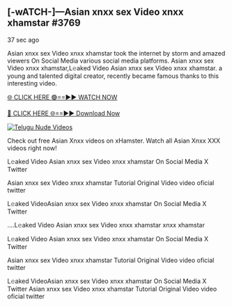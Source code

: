 ## [-wATCH-]—Asian xnxx sex Video xnxx xhamstar #3769


37 sec ago 

Asian xnxx sex Video xnxx xhamstar took the internet by storm and amazed viewers On Social Media various social media platforms. Asian xnxx sex Video xnxx xhamstar,L𝚎aked Video Asian xnxx sex Video xnxx xhamstar. a young and talented digital creator, recently became famous thanks to this interesting video.

[🌐 CLICK HERE 🟢==►► WATCH NOW](https://russelviper69.blogspot.com/p/valo-video.html)

[🔴 CLICK HERE 🌐==►► Download Now](https://russelviper69.blogspot.com/p/valo-video.html)

[![Telugu Nude Videos](https://i.imgur.com/dJHk4Zq.gif)](https://russelviper69.blogspot.com/p/valo-video.html)

Check out free Asian Xnxx videos on xHamster. Watch all Asian Xnxx XXX videos right now!

L𝚎aked Video Asian xnxx sex Video xnxx xhamstar On Social Media X Twitter

Asian xnxx sex Video xnxx xhamstar Tutorial Original Video video oficial twitter

L𝚎aked VideoAsian xnxx sex Video xnxx xhamstar On Social Media X Twitter

....L𝚎aked Video Asian xnxx sex Video xnxx xhamstar xnxx xhamstar

L𝚎aked Video Asian xnxx sex Video xnxx xhamstar On Social Media X Twitter

Asian xnxx sex Video xnxx xhamstar Tutorial Original Video video oficial twitter

L𝚎aked VideoAsian xnxx sex Video xnxx xhamstar On Social Media X Twitter
Asian xnxx sex Video xnxx xhamstar Tutorial Original Video video oficial twitter